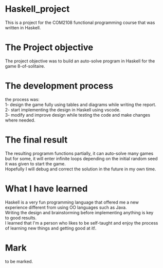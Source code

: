 # Haskell_project
This is a project for the COM2108 functional programming course that was written in Haskell.
# The Project objective
The project objective was to build an auto-solve program in Haskell for the game 8-of-solitaire.  
# The development process
the process was:  
  1- design the game fully using tables and diagrams while writing the report.  
  2- start implementing the design in Haskell using vscode.  
  3- modify and improve design while testing the code and make changes where needed.  
# The final result
The resulting programm functions partially, it can auto-solve many games but for some, it will enter infinite loops depending on the initial random seed it was given to start the game.   
Hopefully I will debug and correct the solution in the future in my own time. 
# What I have learned
Haskell is a very fun programming language that offered me a new experience different from using OO languages such as Java.  
Writing the design and brainstorming before implementing anything is key to good results.  
I learned that I'm a person who likes to be self-taught and enjoy the process of learning new things and getting good at it!.  
# Mark
to be marked.




